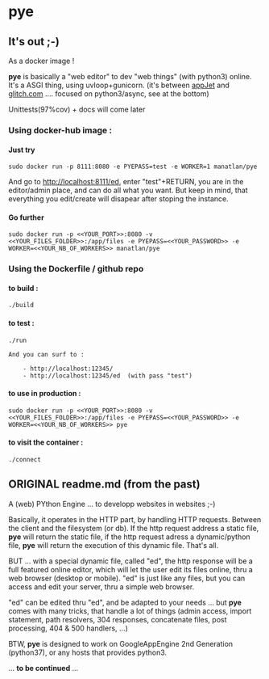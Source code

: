 # pye

## It's out ;-)

As a docker image !

**pye** is basically a "web editor" to dev "web things" (with python3) online. It's a ASGI thing, using uvloop+gunicorn. (it's between [appJet](https://en.wikipedia.org/wiki/AppJet) and [glitch.com](https://glitch.com) .... focused on python3/async, see at the bottom)

Unittests(97%cov) + docs will come later

### Using docker-hub image :

#### Just try

    sudo docker run -p 8111:8080 -e PYEPASS=test -e WORKER=1 manatlan/pye

And go to [http://localhost:8111/ed](http://localhost:8111/ed), enter "test"+RETURN, you are in the editor/admin place, and
can do all what you want. But keep in mind, that everything you edit/create will disapear after stoping the instance.

#### Go further

    sudo docker run -p <<YOUR_PORT>>:8080 -v <<YOUR_FILES_FOLDER>>:/app/files -e PYEPASS=<<YOUR_PASSWORD>> -e WORKER=<<YOUR_NB_OF_WORKERS>> manatlan/pye


### Using the Dockerfile / github repo


#### to build :

    ./build

#### to test :

    ./run

    And you can surf to :

        - http://localhost:12345/
        - http://localhost:12345/ed  (with pass "test")


#### to use in production :

    sudo docker run -p <<YOUR_PORT>>:8080 -v <<YOUR_FILES_FOLDER>>:/app/files -e PYEPASS=<<YOUR_PASSWORD>> -e WORKER=<<YOUR_NB_OF_WORKERS>> pye


#### to visit the container :

    ./connect



## ORIGINAL readme.md (from the past)

A (web) PYthon Engine ... to developp websites in websites ;-)

Basically, it operates in the HTTP part, by handling HTTP requests. Between the client and the filesystem (or db). If the http request address a static file, **pye** will return the static file, if the http request adress a dynamic/python file, **pye** will return the execution of this dynamic file. That's all.

BUT ... with a special dynamic file, called "ed", the http response will be a full featured online editor, which will let the user edit its files online, thru a web browser (desktop or mobile). "ed" is just like any files, but you can access and edit your server, thru a simple web browser.

"ed" can be edited thru "ed", and be adapted to your needs ... but **pye** comes with many tricks, that handle a lot of things (admin access, import statement, path resolvers, 304 responses, concatenate files, post processing, 404 & 500 handlers, ...)

BTW, **pye** is designed to work on GoogleAppEngine 2nd Generation (python37), or any hosts that provides python3.

... __to be continued__ ...


